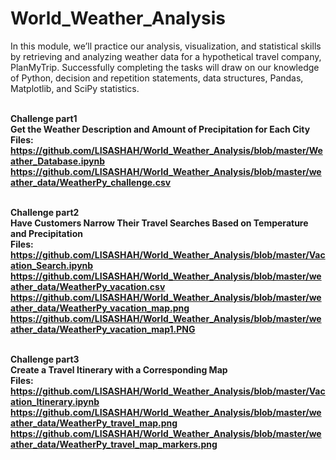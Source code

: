 # World_Weather_Analysis

In this module, we’ll practice our analysis, visualization, and statistical skills by retrieving and analyzing weather data for a hypothetical travel company, PlanMyTrip. Successfully completing the tasks will draw on our knowledge of Python, decision and repetition statements, data structures, Pandas, Matplotlib, and SciPy statistics.

<br> <B> Challenge part1
  <br> Get the Weather Description and Amount of Precipitation for Each City
  <br>Files:
 <br>  https://github.com/LISASHAH/World_Weather_Analysis/blob/master/Weather_Database.ipynb
 <br>  https://github.com/LISASHAH/World_Weather_Analysis/blob/master/weather_data/WeatherPy_challenge.csv
  
  <br> <B> Challenge part2
  <br> Have Customers Narrow Their Travel Searches Based on Temperature and Precipitation
  <br>Files:
<br>  https://github.com/LISASHAH/World_Weather_Analysis/blob/master/Vacation_Search.ipynb
<br>  https://github.com/LISASHAH/World_Weather_Analysis/blob/master/weather_data/WeatherPy_vacation.csv
<br>  https://github.com/LISASHAH/World_Weather_Analysis/blob/master/weather_data/WeatherPy_vacation_map.png
<br>  https://github.com/LISASHAH/World_Weather_Analysis/blob/master/weather_data/WeatherPy_vacation_map1.PNG
  
  <br> <B> Challenge part3
  <br> Create a Travel Itinerary with a Corresponding Map
  <br>Files:
<br>  https://github.com/LISASHAH/World_Weather_Analysis/blob/master/Vacation_Itinerary.ipynb
<br>  https://github.com/LISASHAH/World_Weather_Analysis/blob/master/weather_data/WeatherPy_travel_map.png
<br>  https://github.com/LISASHAH/World_Weather_Analysis/blob/master/weather_data/WeatherPy_travel_map_markers.png
